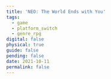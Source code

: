 ```yaml
---
title: 'NEO: The World Ends with You'
tags:
  - game
  - platform_switch
  - genre_rpg
digital: false
physical: true
guide: false
pending: false
date: 2021-10-11
permalink: false
---
```

